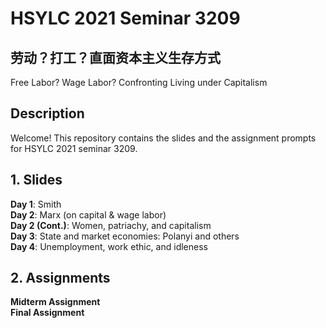 # HSYLC 2021 Seminar 3209
## 劳动？打工？直面资本主义生存方式  
Free Labor? Wage Labor? Confronting Living under Capitalism


## Description
Welcome! This repository contains the slides and the assignment prompts for HSYLC 2021 seminar 3209.   

## 1. Slides
**Day 1**: Smith  
**Day 2**: Marx (on capital & wage labor)  
**Day 2 (Cont.)**: Women, patriachy, and capitalism   
**Day 3**: State and market economies: Polanyi and others  
**Day 4**: Unemployment, work ethic, and idleness  

## 2. Assignments
**Midterm Assignment**   
**Final Assignment**
